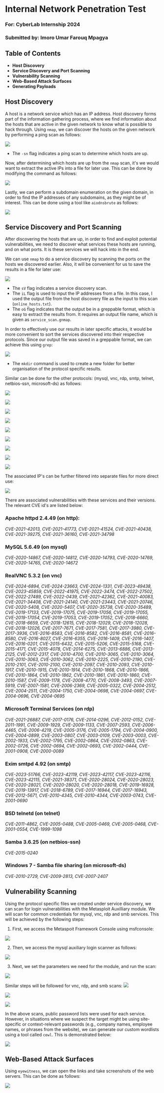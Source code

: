 # Internal Network Penetration Test

### For: CyberLab Internship 2024

### Submitted by: Imoro Umar Farouq Mpagya

## Table of Contents
- **Host Discovery**
- **Service Discovery and Port Scanning**
- **Vulnerability Scanning**
- **Web-Based Attack Surfaces**
- **Generating Payloads**


## Host Discovery
A host is a network service which has an IP address. Host discovery forms part of the information gathering process, where we find information about the hosts that are active in the given network to know what is possible to hack through.
Using `nmap`, we can discover the hosts on the given network by performing a ping scan as follows:

![](https://github.com/Farrhouq/Inpt-report/blob/main/images/1.png)

- The `-sn` flag indicates a ping scan to determine which hosts are up.

Now, after determining which hosts are up from the `nmap` scan, it's we would want to extract the active IPs into a file for later use. This can be done by modifying the command as follows:

![](https://github.com/Farrhouq/Inpt-report/blob/main/images/2.png)

Lastly, we can perform a subdomain enumeration on the given domain, in order to find the IP addresses of any subdomains, as they might be of interest. This can be done using a tool like `aiodnsbrute` as follows:

![](https://github.com/Farrhouq/Inpt-report/blob/main/images/3.png)


## Service Discovery and Port Scanning
After discovering the hosts that are up, in order to find and exploit potential vulnerabilities, we need to discover what services these hosts are running, and on what ports. It is these services we will hack into in the end.

We can use `nmap` to do a service discovery by scanning the ports on the hosts we discovered earlier. Also, it will be convenient for us to save the results in a file for later use:

![](https://github.com/Farrhouq/Inpt-report/blob/main/images/4.png)

- The `sV` flag indicates a service discovery scan.
- The `iL` flag is used to input the IP addresses from a file. In this case, I used the output file from the host discovery file as the input to this scan (`online_hosts.txt`).
- The `oG` flag indicates that the output be in a greppable format, which is easy to extract the results from. It requires an output file name, which is given as `service_scan.gnmap`.

In order to effectively use our results in later specific attacks, it would be more convenient to sort the services discovered into their respective protocols. Since our output file was saved in a greppable format, we can achieve this using `grep`:

![](https://github.com/Farrhouq/Inpt-report/blob/main/images/5.png)

- The `mkdir` command is used to create a new folder for better organisation of the protocol specific results.

Similar can be done for the other protocols: (mysql, vnc, rdp, smtp, telnet, netbios-ssn, microsoft-ds) as follows:

![](https://github.com/Farrhouq/Inpt-report/blob/main/images/6.png)

![](https://github.com/Farrhouq/Inpt-report/blob/main/images/7.png)

![](https://github.com/Farrhouq/Inpt-report/blob/main/images/8.png)

![](https://github.com/Farrhouq/Inpt-report/blob/main/images/9.png)

![](https://github.com/Farrhouq/Inpt-report/blob/main/images/11.png)

![](https://github.com/Farrhouq/Inpt-report/blob/main/images/10.png)

![](https://github.com/Farrhouq/Inpt-report/blob/main/images/10.png)

![](https://github.com/Farrhouq/Inpt-report/blob/main/images/11.png)

![](https://github.com/Farrhouq/Inpt-report/blob/main/images/12.png)

The associated IP's can be further filtered into separate files for more direct use:

![](https://github.com/Farrhouq/Inpt-report/blob/main/images/15.png)

There are associated vulnerabilities with these services and their versions. The relevant CVE id's are listed below:
### Apache httpd 2.4.49 (on http):
*CVE-2021-42013, CVE-2021-41773, CVE-2021-41524, CVE-2021-40438, CVE-2021-39275, CVE-2021-36160, CVE-2021-34798*

### MySQL 5.6.49 (on mysql)
*CVE-2020-14867, CVE-2020-14812, CVE-2020-14793, CVE-2020-14769, CVE-2020-14765, CVE-2020-14672*

### RealVNC 5.3.2 (on vnc)
*CVE-2024-6894, CVE-2024-23663, CVE-2024-1331, CVE-2023-49438, CVE-2023-45859, CVE-2022-41975, CVE-2022-3474, CVE-2022-27502, CVE-2022-27489, CVE-2022-0439, CVE-2021-42362, CVE-2021-40083, CVE-2021-34408, CVE-2021-24140, CVE-2021-23443, CVE-2021-20746, CVE-2020-5408, CVE-2020-5407, CVE-2020-35738, CVE-2020-35489, CVE-2019-17133, CVE-2019-17075, CVE-2019-17056, CVE-2019-17055, CVE-2019-17054, CVE-2019-17053, CVE-2019-17052, CVE-2018-6660, CVE-2018-6659, CVE-2018-12615, CVE-2018-12029, CVE-2018-12028, CVE-2018-12026, CVE-2017-7671, CVE-2017-7581, CVE-2017-3980, CVE-2017-3936, CVE-2016-8583, CVE-2016-8582, CVE-2016-8581, CVE-2016-8580, CVE-2016-8027, CVE-2016-6355, CVE-2016-1409, CVE-2016-1407, CVE-2016-0201, CVE-2015-6432, CVE-2015-5206, CVE-2015-5168, CVE-2015-4171, CVE-2015-4078, CVE-2014-6275, CVE-2013-6886, CVE-2013-2125, CVE-2012-2317, CVE-2010-4700, CVE-2010-3065, CVE-2010-3064, CVE-2010-3063, CVE-2010-3062, CVE-2010-2225, CVE-2010-2190, CVE-2010-2101, CVE-2010-2100, CVE-2010-2097, CVE-2010-2093, CVE-2010-1917, CVE-2010-1915, CVE-2010-1914, CVE-2010-1868, CVE-2010-1866, CVE-2010-1864, CVE-2010-1862, CVE-2010-1861, CVE-2010-1860, CVE-2010-1587, CVE-2009-1178, CVE-2008-4770, CVE-2008-3493, CVE-2007-5919, CVE-2007-1581, CVE-2006-2369, CVE-2005-0322, CVE-2004-2512, CVE-2004-2511, CVE-2004-1750, CVE-2004-0698, CVE-2004-0697, CVE-2004-0696, CVE-2004-0695*

### Microsoft Terminal Services (on rdp)
*CVE-2021-26887, CVE-2017-0176, CVE-2014-0296, CVE-2012-0152, CVE-2011-1991, CVE-2009-1929, CVE-2009-1133, CVE-2007-2593, CVE-2006-4465, CVE-2006-4219, CVE-2005-3176, CVE-2005-1794, CVE-2004-0900, CVE-2004-0899, CVE-2003-0807, CVE-2003-0109, CVE-2003-0003, CVE-2002-1933, CVE-2002-1795, CVE-2002-0864, CVE-2002-0863, CVE-2002-0726, CVE-2002-0694, CVE-2002-0693, CVE-2002-0444, CVE-2001-0908, CVE-2000-0089*

### Exim smtpd 4.92 (on smtp)
*CVE-2023-51766, CVE-2023-42119, CVE-2023-42117, CVE-2023-42116, CVE-2023-42115, CVE-2021-38371, CVE-2020-28024, CVE-2020-28023, CVE-2020-28021, CVE-2020-28020, CVE-2020-28018, CVE-2019-16928, CVE-2019-13917, CVE-2018-6789, CVE-2017-16944, CVE-2017-16943, CVE-2012-5671, CVE-2010-4345, CVE-2010-4344, CVE-2003-0743, CVE-2001-0690*

### BSD telnetd (on telnet)
*CVE-2011-4862, CVE-2005-0488, CVE-2005-0469, CVE-2005-0468, CVE-2001-0554, CVE-1999-1098*

### Samba 3.6.25 (on netbios-ssn)
*CVE-2015-0240*

### Windows 7 - Samba file sharing (on microsoft-ds)
*CVE-2010-2729, CVE-2009-2813, CVE-2007-2407*


## Vulnerability Scanning
Using the protocol specific files we created under service discovery, we can scan for login vulnerabilities with the Metasploit Auxilliary module. We will scan for common credentials
for mysql, vnc, rdp and smb services. This will be achieved by the following steps:

1. First, we access the Metaspoit Framework Console using msfconsole:

![](https://github.com/Farrhouq/Inpt-report/blob/main/images/13.png)

2. Then, we access the mysql auxiliary login scanner as follows:

![](https://github.com/Farrhouq/Inpt-report/blob/main/images/14.png)

3. Next, we set the parameters we need for the module, and run the scan:

![](https://github.com/Farrhouq/Inpt-report/blob/main/images/16.png)

Similar steps will be followed for vnc, rdp, and smb scans:
![](https://github.com/Farrhouq/Inpt-report/blob/main/images/17.png)

![](https://github.com/Farrhouq/Inpt-report/blob/main/images/18.png)

![](https://github.com/Farrhouq/Inpt-report/blob/main/images/19.png)


In the above scans, public password lists were used for each service. However, in situations where we suspect the target might be using site-specific or context-relevant passwords (e.g., company names, employee names, or phrases from the website), we can generate our custom wordlists using a tool called `cewl`. This is demonstrated below:

![](https://github.com/Farrhouq/Inpt-report/blob/main/images/20.png)


## Web-Based Attack Surfaces
Using `eyewitness`, we can open the links and take screenshots of the web servers. This can be done as follows:

![](https://github.com/Farrhouq/Inpt-report/blob/main/images/21.png)
